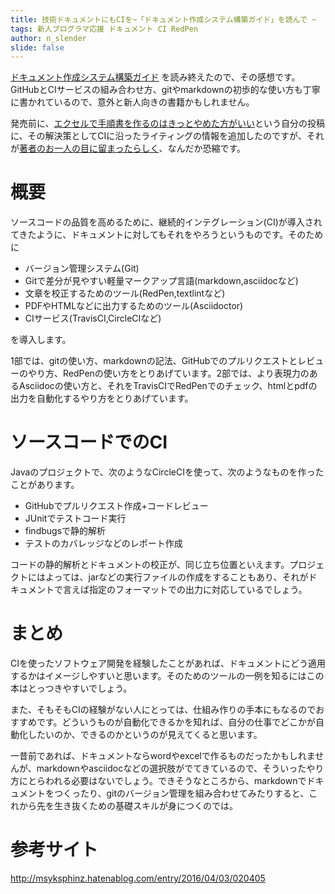 ```yaml
---
title: 技術ドキュメントにもCIを~「ドキュメント作成システム構築ガイド」を読んで ~
tags: 新人プログラマ応援 ドキュメント CI RedPen
author: n_slender
slide: false
---
```

[ドキュメント作成システム構築ガイド](http://www.amazon.co.jp/GitHub-RedPen-Asciidoctor-CI/dp/477418036X/ref=tmm_pap_swatch_0?_encoding=UTF8&qid=&sr=) を読み終えたので、その感想です。GitHubとCIサービスの組み合わせ方、gitやmarkdownの初歩的な使い方も丁寧に書かれているので、意外と新人向きの書籍かもしれません。

発売前に、[エクセルで手順書を作るのはきっとやめた方がいい](http://qiita.com/n_slender/items/2b237c17605372a4b845)という自分の投稿に、その解決策としてCIに沿ったライティングの情報を追加したのですが、それが[著者のお一人の目に留まったらしく](http://atl.recruit-tech.co.jp/blog/3940/)、なんだか恐縮です。

# 概要

ソースコードの品質を高めるために、継続的インテグレーション(CI)が導入されてきたように、ドキュメントに対してもそれをやろうというものです。そのために

* バージョン管理システム(Git)
* Gitで差分が見やすい軽量マークアップ言語(markdown,asciidocなど)
* 文章を校正するためのツール(RedPen,textlintなど)
* PDFやHTMLなどに出力するためのツール(Asciidoctor)
* CIサービス(TravisCI,CircleCIなど)

を導入します。

1部では、gitの使い方、markdownの記法、GitHubでのプルリクエストとレビューのやり方、RedPenの使い方をとりあげています。2部では、より表現力のあるAsciidocの使い方と、それをTravisCIでRedPenでのチェック、htmlとpdfの出力を自動化するやり方をとりあげています。

# ソースコードでのCI

Javaのプロジェクトで、次のようなCircleCIを使って、次のようなものを作ったことがあります。

* GitHubでプルリクエスト作成+コードレビュー
* JUnitでテストコード実行
* findbugsで静的解析
* テストのカバレッジなどのレポート作成

コードの静的解析とドキュメントの校正が、同じ立ち位置といえます。プロジェクトにはよっては、jarなどの実行ファイルの作成をすることもあり、それがドキュメントで言えば指定のフォーマットでの出力に対応しているでしょう。

# まとめ

CIを使ったソフトウェア開発を経験したことがあれば、ドキュメントにどう適用するかはイメージしやすいと思います。そのためのツールの一例を知るにはこの本はとっつきやすいでしょう。

また、そもそもCIの経験がない人にとっては、仕組み作りの手本にもなるのでおすすめです。どういうものが自動化できるかを知れば、自分の仕事でどこかが自動化したいのか、できるのかというのが見えてくると思います。

一昔前であれば、ドキュメントならwordやexcelで作るものだったかもしれませんが、markdownやasciidocなどの選択肢がでてきているので、そういったやり方にとらわれる必要はないでしょう。できそうなところから、markdownでドキュメントをつくったり、gitのバージョン管理を組み合わせてみたりすると、これから先を生き抜くための基礎スキルが身につくのでは。

# 参考サイト

http://msyksphinz.hatenablog.com/entry/2016/04/03/020405


